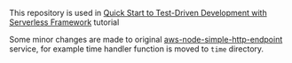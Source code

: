 This repository is used in [Quick Start to Test-Driven Development with Serverless Framework](https://serverless.com/blog/tdd-serverless/) tutorial

Some minor changes are made to original [aws-node-simple-http-endpoint](https://github.com/serverless/examples/tree/master/aws-node-simple-http-endpoint) service, for example time handler function is moved to `time` directory.
